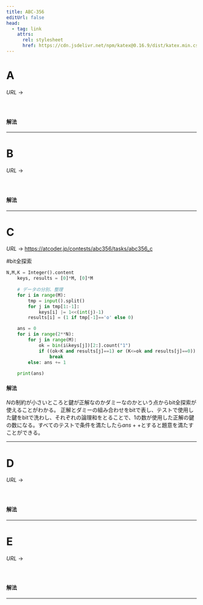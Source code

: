 ```yaml
---
title: ABC-356
editUrl: false
head:
  - tag: link
    attrs:
      rel: stylesheet
      href: https://cdn.jsdelivr.net/npm/katex@0.16.9/dist/katex.min.css
---
```


# A

$URL\:\to$

#

```python
```

#### 解法

***

# B

$URL\:\to$

#

```python
```

#### 解法

***

# C

$URL\:\to$ <https://atcoder.jp/contests/abc356/tasks/abc356_c>

 <span class="sl-obs-tag">#bit</span>全探索

```python
N,M,K = Integer().content
    keys, results = [0]*M, [0]*M
    
    # データの分別、整理
    for i in range(M):
        tmp = input().split()
        for j in tmp[1:-1]:
            keys[i] |= 1<<(int(j)-1)
        results[i] = (1 if tmp[-1]=='o' else 0)

    ans = 0
    for i in range(2**N):
        for j in range(M):
            ok = bin(i&keys[j])[2:].count("1")
            if ((ok<K and results[j]==1) or (K<=ok and results[j]==0)):
                break
        else: ans += 1
        
    print(ans)
```

#### 解法

$N$の制約が小さいところと鍵が正解なのかダミーなのかという点からbit全探索が使えることがわかる。
正解とダミーの組み合わせをbitで表し、テストで使用した鍵をbitで洗わし、それぞれの論理和をとることで、1の数が使用した正解の鍵の数になる。すべてのテストで条件を満たしたら$ans++$とすると題意を満たすことができる。

***

# D

$URL\:\to$

#

```python
```

#### 解法

***

# E

$URL\:\to$

#

```python
```

#### 解法

***
